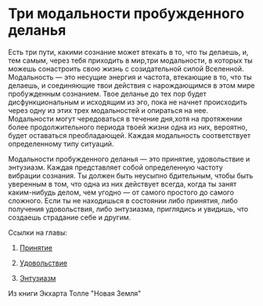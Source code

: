 # Три модальности пробужденного деланья 

Есть три пути, какими сознание может втекать в то, что ты делаешь, и, тем самым, через тебя приходить в мир,три модальности, в которых ты можешь сонастроить свою жизнь с созидательной силой Вселенной. Модальность — это несущие энергия и частота, втекающие в то, что ты делаешь, и соединяющие твои действия с нарождающимся в
этом мире пробужденным сознанием.
Твое деланье до тех пор будет дисфункциональным и исходящим из эго, пока не начнет происходить
через одну из этих трех модальностей и опираться на нее. Модальности могут чередоваться в течение дня,хотя на протяжении более продолжительного периода твоей жизни одна из них, вероятно, будет оставаться преобладающей. Каждая модальность соответствует
определенному типу ситуаций.

Модальности пробужденного деланья — это принятие,
удовольствие и энтузиазм. Каждая представляет собой определенную частоту вибрации сознания. Ты должен быть неусыпно бдительным, чтобы быть уверенным в том, что одна из них действует всегда, когда ты занят каким-нибудь делом, чем угодно — от самого простого до самого сложного. Если ты не находишься в состоянии либо принятия, либо получения удовольствия, либо энтузиазма, приглядись и увидишь, что создаешь страдание себе и другим.

Ссылки на главы:

1. [Принятие](prinyatie.md)

2. [Удовольствие](udovolstvie.md)

3. [Энтузиазм](entuziazm.md)

Из книги Экхарта Толле "Новая Земля"



